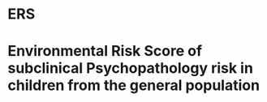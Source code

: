 # ERS

# Environmental Risk Score of subclinical Psychopathology risk in children from the general population

